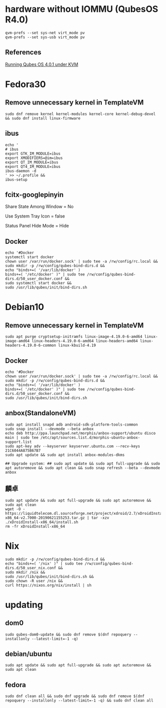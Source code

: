 # hardware without IOMMU (QubesOS R4.0)

```
qvm-prefs --set sys-net virt_mode pv
qvm-prefs --set sys-usb virt_mode pv
```

## References

[Running Qubes OS 4.0.1 under KVM](http://web.archive.org/web/20191123124538/https://www.reddit.com/r/Qubes/comments/b5cgc4/running_qubes_os_401_under_kvm/)

# Fedora30

## Remove unnecessary kernel in TemplateVM

```
sudo dnf remove kernel kernel-modules kernel-core kernel-debug-devel && sudo dnf install linux-firmware
```

## ibus

```
echo '
# ibus
export GTK_IM_MODULE=ibus
export XMODIFIERS=@im=ibus
export QT_IM_MODULE=ibus
export QT4_IM_MODULE=ibus
ibus-daemon -d
' >> ~/.profile &&
ibus-setup
```

## fcitx-googlepinyin

Share State Among Window = No

Use System Tray Icon = false

Status Panel Hide Mode = Hide

## Docker

```
echo '#Docker
systemctl start docker
chown user /var/run/docker.sock' | sudo tee -a /rw/config/rc.local &&
sudo mkdir -p /rw/config/qubes-bind-dirs.d &&
echo "binds+=( '/var/lib/docker' )
binds+=( '/etc/docker' )" | sudo tee /rw/config/qubes-bind-dirs.d/50_user_docker.conf &&
sudo systemctl start docker &&
sudo /usr/lib/qubes/init/bind-dirs.sh
```

# Debian10

## Remove unnecessary kernel in TemplateVM

```
sudo apt purge cryptsetup-initramfs linux-image-4.19.0-6-amd64 linux-image-amd64 linux-headers-4.19.0-6-amd64 linux-headers-amd64 linux-headers-4.19.0-6-common linux-kbuild-4.19
```

## Docker

```
echo '#Docker
chown user /var/run/docker.sock' | sudo tee -a /rw/config/rc.local &&
sudo mkdir -p /rw/config/qubes-bind-dirs.d &&
echo "binds+=( '/var/lib/docker' )
binds+=( '/etc/docker' )" | sudo tee /rw/config/qubes-bind-dirs.d/50_user_docker.conf &&
sudo /usr/lib/qubes/init/bind-dirs.sh
```

## anbox(StandaloneVM)

```
sudo apt install snapd adb android-sdk-platform-tools-common
sudo snap install --devmode --beta anbox
echo deb http://ppa.launchpad.net/morphis/anbox-support/ubuntu disco main | sudo tee /etc/apt/sources.list.d/morphis-ubuntu-anbox-support.list
sudo apt-key adv --keyserver keyserver.ubuntu.com --recv-keys 21C6044A875B67B7
sudo apt update && sudo apt install anbox-modules-dkms

## Upgrade system: ## sudo apt update && sudo apt full-upgrade && sudo apt autoremove && sudo apt clean && sudo snap refresh --beta --devmode anbox
```

## 麟卓

```
sudo apt update && sudo apt full-upgrade && sudo apt autoremove && sudo apt clean
wget -O - https://liquidtelecom.dl.sourceforge.net/project/xdroid/2.7/xDroidInstall-x86_64-v2.7000-20190621155253.tar.gz | tar -xzv
./xDroidInstall-x86_64/install.sh
rm -fr xDroidInstall-x86_64
```

# Nix

```
sudo mkdir -p /rw/config/qubes-bind-dirs.d &&
echo "binds+=( '/nix' )" | sudo tee /rw/config/qubes-bind-dirs.d/50_user_nix.conf &&
sudo mkdir /nix &&
sudo /usr/lib/qubes/init/bind-dirs.sh &&
sudo chown -R user /nix &&
curl https://nixos.org/nix/install | sh
```

# updating

## dom0

```
sudo qubes-dom0-update && sudo dnf remove $(dnf repoquery --installonly --latest-limit=-1 -q)
```


## debian/ubuntu

```
sudo apt update && sudo apt full-upgrade && sudo apt autoremove && sudo apt clean
```

## fedora

```
sudo dnf clean all && sudo dnf upgrade && sudo dnf remove $(dnf repoquery --installonly --latest-limit=-1 -q) && sudo dnf clean all
```
